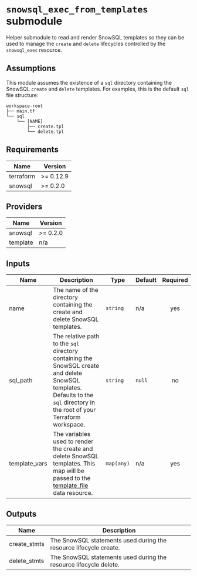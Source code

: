 # `snowsql_exec_from_templates` submodule

Helper submodule to read and render SnowSQL templates so they can be used to
manage the `create` and `delete` lifecycles controlled by the `snowsql_exec`
resource.

## Assumptions

This module assumes the existence of a `sql` directory containing the
SnowSQL `create` and `delete` templates. For examples, this is the default `sql`
file structure:

```text
workspace-root
├── main.tf
└── sql
    └── [NAME]
        ├── create.tpl
        └── delete.tpl
```

<!-- BEGINNING OF PRE-COMMIT-TERRAFORM DOCS HOOK -->
## Requirements

| Name | Version |
|------|---------|
| terraform | >= 0.12.9 |
| snowsql | >= 0.2.0 |

## Providers

| Name | Version |
|------|---------|
| snowsql | >= 0.2.0 |
| template | n/a |

## Inputs

| Name | Description | Type | Default | Required |
|------|-------------|------|---------|:--------:|
| name | The name of the directory containing the create and delete SnowSQL templates. | `string` | n/a | yes |
| sql\_path | The relative path to the `sql` directory containing the SnowSQL create and delete SnowSQL templates. Defaults to the `sql` directory in the root of your Terraform workspace. | `string` | `null` | no |
| template\_vars | The variables used to render the create and delete SnowSQL templates. This map will be passed to the [template\_file](https://registry.terraform.io/providers/hashicorp/template/latest/docs/data-sources/file#vars) data resource. | `map(any)` | n/a | yes |

## Outputs

| Name | Description |
|------|-------------|
| create\_stmts | The SnowSQL statements used during the resource lifecycle create. |
| delete\_stmts | The SnowSQL statements used during the resource lifecycle delete. |

<!-- END OF PRE-COMMIT-TERRAFORM DOCS HOOK -->
